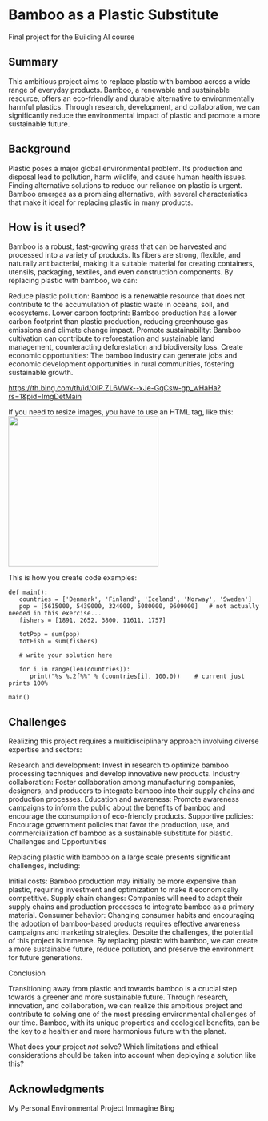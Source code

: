 <!-- This is the markdown template for the final project of the Building AI course, 
created by Reaktor Innovations and University of Helsinki. 
Copy the template, paste it to your GitHub README and edit! -->

# Bamboo as a Plastic Substitute

Final project for the Building AI course

## Summary
This ambitious project aims to replace plastic with bamboo across a wide range of everyday products. Bamboo, a renewable and sustainable resource, offers an eco-friendly and durable alternative to environmentally harmful plastics. Through research, development, and collaboration, we can significantly reduce the environmental impact of plastic and promote a more sustainable future.


## Background
Plastic poses a major global environmental problem. Its production and disposal lead to pollution, harm wildlife, and cause human health issues. Finding alternative solutions to reduce our reliance on plastic is urgent. Bamboo emerges as a promising alternative, with several characteristics that make it ideal for replacing plastic in many products.




## How is it used?


Bamboo is a robust, fast-growing grass that can be harvested and processed into a variety of products. Its fibers are strong, flexible, and naturally antibacterial, making it a suitable material for creating containers, utensils, packaging, textiles, and even construction components. By replacing plastic with bamboo, we can:

Reduce plastic pollution: Bamboo is a renewable resource that does not contribute to the accumulation of plastic waste in oceans, soil, and ecosystems.
Lower carbon footprint: Bamboo production has a lower carbon footprint than plastic production, reducing greenhouse gas emissions and climate change impact.
Promote sustainability: Bamboo cultivation can contribute to reforestation and sustainable land management, counteracting deforestation and biodiversity loss.
Create economic opportunities: The bamboo industry can generate jobs and economic development opportunities in rural communities, fostering sustainable growth.


https://th.bing.com/th/id/OIP.ZL6VWk--xJe-GqCsw-gp_wHaHa?rs=1&pid=ImgDetMain

If you need to resize images, you have to use an HTML tag, like this:
<img src="https://th.bing.com/th/id/OIP.ZL6VWk--xJe-GqCsw-gp_wHaHa?rs=1&pid=ImgDetMain" width="300">

This is how you create code examples:
```
def main():
   countries = ['Denmark', 'Finland', 'Iceland', 'Norway', 'Sweden']
   pop = [5615000, 5439000, 324000, 5080000, 9609000]   # not actually needed in this exercise...
   fishers = [1891, 2652, 3800, 11611, 1757]

   totPop = sum(pop)
   totFish = sum(fishers)

   # write your solution here

   for i in range(len(countries)):
      print("%s %.2f%%" % (countries[i], 100.0))    # current just prints 100%

main()
```


## Challenges

Realizing this project requires a multidisciplinary approach involving diverse expertise and sectors:

Research and development: Invest in research to optimize bamboo processing techniques and develop innovative new products.
Industry collaboration: Foster collaboration among manufacturing companies, designers, and producers to integrate bamboo into their supply chains and production processes.
Education and awareness: Promote awareness campaigns to inform the public about the benefits of bamboo and encourage the consumption of eco-friendly products.
Supportive policies: Encourage government policies that favor the production, use, and commercialization of bamboo as a sustainable substitute for plastic.
Challenges and Opportunities

Replacing plastic with bamboo on a large scale presents significant challenges, including:

Initial costs: Bamboo production may initially be more expensive than plastic, requiring investment and optimization to make it economically competitive.
Supply chain changes: Companies will need to adapt their supply chains and production processes to integrate bamboo as a primary material.
Consumer behavior: Changing consumer habits and encouraging the adoption of bamboo-based products requires effective awareness campaigns and marketing strategies.
Despite the challenges, the potential of this project is immense. By replacing plastic with bamboo, we can create a more sustainable future, reduce pollution, and preserve the environment for future generations.

Conclusion

Transitioning away from plastic and towards bamboo is a crucial step towards a greener and more sustainable future. Through research, innovation, and collaboration, we can realize this ambitious project and contribute to solving one of the most pressing environmental challenges of our time. Bamboo, with its unique properties and ecological benefits, can be the key to a healthier and more harmonious future with the planet.

What does your project _not_ solve? Which limitations and ethical considerations should be taken into account when deploying a solution like this?



## Acknowledgments
My Personal Environmental Project
Immagine Bing 
